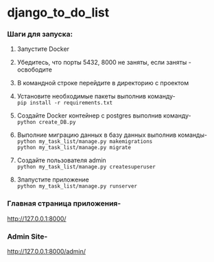 # django_to_do_list

### Шаги для запуска: ### 

1. Запустите Docker

1. Убедитесь, что порты 5432, 8000 не заняты, если заняты - освободите

2. В командной строке перейдите в директорию с проектом

3. Установите необходимые пакеты выполнив команду-  
`pip install -r requirements.txt`

4. Создайте Docker контейнер с postgres выполнив команду-  
`python create_DB.py`

5. Выполние миграцию данных в базу данных выполнив команды-   
`python my_task_list/manage.py makemigrations`  
`python my_task_list/manage.py migrate`

6. Создайте пользователя admin  
`python my_task_list/manage.py createsuperuser`

7. Зпапустите приложение  
`python my_task_list/manage.py runserver`

### Главная страница приложения- ###
http://127.0.0.1:8000/

### Admin Site- ###
http://127.0.0.1:8000/admin/
